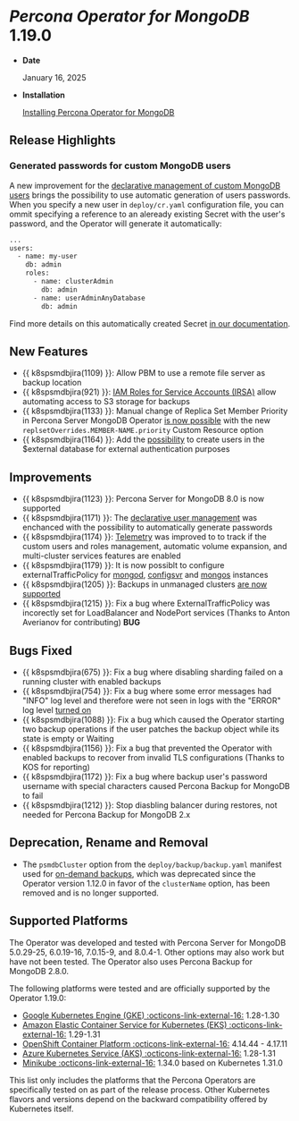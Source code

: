 # *Percona Operator for MongoDB* 1.19.0

* **Date**

    January 16, 2025

* **Installation**

    [Installing Percona Operator for MongoDB](../System-Requirements.md#installation-guidelines)

## Release Highlights

### Generated passwords for custom MongoDB users

A new improvement for the [declarative management of custom MongoDB users](https://docs.percona.com/percona-operator-for-mongodb/users.html#unprivileged-users) brings the possibility to use automatic generation of users passwords. When you specify a new user in `deploy/cr.yaml` configuration file, you can ommit specifying a reference to an aleready existing Secret with the user's password, and the Operator will generate it automatically:

``` {.bash data-prompt="$"}
...
users:
  - name: my-user
    db: admin
    roles:
      - name: clusterAdmin
        db: admin
      - name: userAdminAnyDatabase
        db: admin
```

Find more details on this automatically created Secret [in our documentation](../users.md#custom-mongodb-roles).

## New Features

* {{ k8spsmdbjira(1109) }}: Allow PBM to use a remote file server as backup location
* {{ k8spsmdbjira(921) }}: [IAM Roles for Service Accounts (IRSA)](backups-storage.md#iam) allow automating access to S3 storage for backups
* {{ k8spsmdbjira(1133) }}: Manual change of Replica Set Member Priority in Percona Server MongoDB Operator [is now possible](../operator.md#replsetoverridesmember-namepriority) with the new `replsetOverrides.MEMBER-NAME.priority` Custom Resource option
* {{ k8spsmdbjira(1164) }}: Add the [possibility](../users.md#commonsecret) to create users in the $external database for external authentication purposes 

## Improvements

* {{ k8spsmdbjira(1123) }}: Percona Server for MongoDB 8.0 is now supported
* {{ k8spsmdbjira(1171) }}: The [declarative user management](users.md#create-users-in-the-custom-resource) was enchanced with the possibility to automatically generate passwords
* {{ k8spsmdbjira(1174) }}: [Telemetry](../telemetry.md) was improved to to track if the custom users and roles management, automatic volume expansion, and multi-cluster services features are enabled
* {{ k8spsmdbjira(1179) }}: It is now possiblt to configure externalTrafficPolicy for [mongod](../operator.md#replsetsexposeexternaltrafficpolicy), [configsvr](../operator.md#shardingconfigsvrreplsetexposeexternaltrafficpolicy) and [mongos](../operator.md#shardingmongosexternaltrafficpolicy) instances
* {{ k8spsmdbjira(1205) }}: Backups in unmanaged clusters [are now supported](../replication-backups.md)
* {{ k8spsmdbjira(1215) }}: Fix a bug where ExternalTrafficPolicy was incorectly set for LoadBalancer and NodePort services (Thanks to Anton Averianov for contributing) **BUG**

## Bugs Fixed

* {{ k8spsmdbjira(675) }}: Fix a bug where disabling sharding failed on a running cluster with enabled backups
* {{ k8spsmdbjira(754) }}: Fix a bug where some error messages had "INFO" log level and therefore were not seen in logs with the "ERROR" log level [turned on](debug-logs.md#changing-logs-representation)
* {{ k8spsmdbjira(1088) }}: Fix a bug which caused the Operator starting two backup operations if the user patches the backup object while its state is empty or Waiting 
* {{ k8spsmdbjira(1156) }}: Fix a bug that prevented the Operator with enabled backups to recover from invalid TLS configurations (Thanks to KOS for reporting)
* {{ k8spsmdbjira(1172) }}: Fix a bug where backup user's password username with special characters caused Percona Backup for MongoDB to fail
* {{ k8spsmdbjira(1212) }}: Stop diasbling balancer during restores, not needed for Percona Backup for MongoDB 2.x

## Deprecation, Rename and Removal

* The `psmdbCluster` option from the `deploy/backup/backup.yaml` manifest used for [on-demand backups](backups-ondemand.md), which was deprecated since the Operator version 1.12.0 in favor of the `clusterName` option, has been removed and is no longer supported.

## Supported Platforms

The Operator was developed and tested with Percona Server for MongoDB 5.0.29-25,
6.0.19-16, 7.0.15-9, and 8.0.4-1. Other options may also work but have not been tested. The
Operator also uses Percona Backup for MongoDB 2.8.0.

The following platforms were tested and are officially supported by the Operator
1.19.0:

* [Google Kubernetes Engine (GKE) :octicons-link-external-16:](https://cloud.google.com/kubernetes-engine) 1.28-1.30
* [Amazon Elastic Container Service for Kubernetes (EKS) :octicons-link-external-16:](https://aws.amazon.com) 1.29-1.31
* [OpenShift Container Platform :octicons-link-external-16:](https://www.redhat.com/en/technologies/cloud-computing/openshift) 4.14.44 - 4.17.11
* [Azure Kubernetes Service (AKS) :octicons-link-external-16:](https://azure.microsoft.com/en-us/services/kubernetes-service/) 1.28-1.31
* [Minikube :octicons-link-external-16:](https://github.com/kubernetes/minikube) 1.34.0 based on Kubernetes 1.31.0

This list only includes the platforms that the Percona Operators are specifically tested on as part of the release process. Other Kubernetes flavors and versions depend on the backward compatibility offered by Kubernetes itself.
